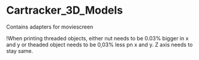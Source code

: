 # Cartracker_3D_Models
Contains adapters for moviescreen

!When printing threaded objects, either nut needs to be 0.03% bigger in x and y or theaded object needs to be 0,03% less pn x and y. Z axis needs to stay same.
